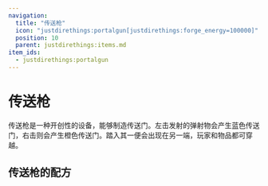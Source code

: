 ```yaml
---
navigation:
  title: "传送枪"
  icon: "justdirethings:portalgun[justdirethings:forge_energy=100000]"
  position: 10
  parent: justdirethings:items.md
item_ids:
  - justdirethings:portalgun
---
```


# 传送枪

传送枪是一种开创性的设备，能够制造传送门。左击发射的弹射物会产生蓝色传送门，右击则会产生橙色传送门。踏入其一便会出现在另一端，玩家和物品都可穿越。

## 传送枪的配方



<Recipe id="justdirethings:portalgun" />

